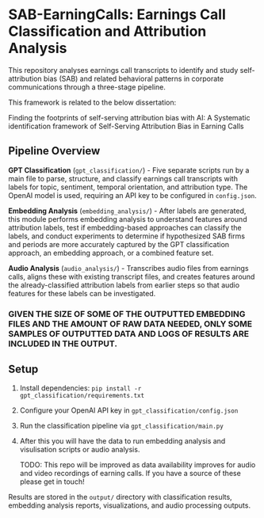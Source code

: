 # SAB-EarningCalls: Earnings Call Classification and Attribution Analysis

This repository analyses earnings call transcripts to identify and study self-attribution bias (SAB) and related behavioral patterns in corporate communications through a three-stage pipeline.

This framework is related to the below dissertation:

Finding the footprints of self-serving attribution bias with AI: A Systematic identification framework of Self-Serving Attribution Bias in Earning Calls

## Pipeline Overview

**GPT Classification** (`gpt_classification/`) - Five separate scripts run by a main file to parse, structure, and classify earnings call transcripts with labels for topic, sentiment, temporal orientation, and attribution type. The OpenAI model is used, requiring an API key to be configured in `config.json`.

**Embedding Analysis** (`embedding_analysis/`) - After labels are generated, this module performs embedding analysis to understand features around attribution labels, test if embedding-based approaches can classify the labels, and conduct experiments to determine if hypothesized SAB firms and periods are more accurately captured by the GPT classification approach, an embedding approach, or a combined feature set.

**Audio Analysis** (`audio_analysis/`) - Transcribes audio files from earnings calls, aligns these with existing transcript files, and creates features around the already-classified attribution labels from earlier steps so that audio features for these labels can be investigated.

### GIVEN THE SIZE OF SOME OF THE OUTPUTTED EMBEDDING FILES AND THE AMOUNT OF RAW DATA NEEDED, ONLY SOME SAMPLES OF OUTPUTTED DATA AND LOGS OF RESULTS ARE INCLUDED IN THE OUTPUT.

## Setup

1. Install dependencies: `pip install -r gpt_classification/requirements.txt`
2. Configure your OpenAI API key in `gpt_classification/config.json`
3. Run the classification pipeline via `gpt_classification/main.py`
4. After this you will have the data to run embedding analysis and visulisation scripts or audio analysis.

   TODO: This repo will be improved as data availability improves for audio and video recordings of earning calls. If you have a source of these please get in touch!

Results are stored in the `output/` directory with classification results, embedding analysis reports, visualizations, and audio processing outputs.




